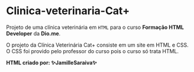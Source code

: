 # **Clinica-veterinaria-Cat+**
Projeto de uma clínica veterinária em `HTML` para o curso **Formação HTML Developer** da **Dio.me**.

O projeto da Clínica Veterinária Cat+ consiste em um site em HTML e CSS. 
O CSS foi provido pelo professor do curso pois o curso só trata HTML.

**HTML criado por: ✨JamilleSaraiva✨**
